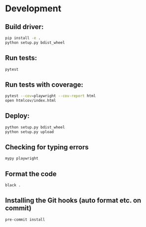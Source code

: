 # Development

## Build driver:

```sh
pip install -e .
python setup.py bdist_wheel
```

## Run tests:

```sh
pytest
```

## Run tests with coverage:

```sh
pytest --cov=playwright --cov-report html
open htmlcov/index.html
```

## Deploy:

```sh
python setup.py bdist_wheel
python setup.py upload
```

## Checking for typing errors

```sh
mypy playwright
```

## Format the code

```sh
black .
```

## Installing the Git hooks (auto format etc. on commit)

```sh
pre-commit install
```
